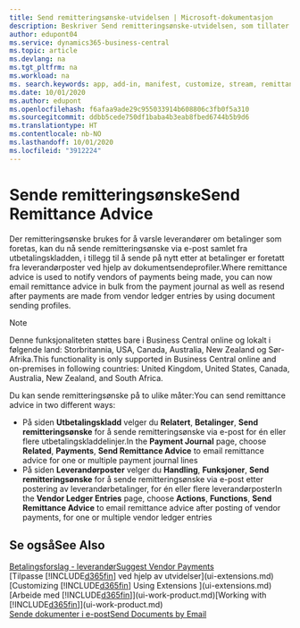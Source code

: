 ```yaml
---
title: Send remitteringsønske-utvidelsen | Microsoft-dokumentasjon
description: Beskriver Send remitteringsønske-utvidelsen, som tillater at remitteringsønsker sendes via e-post og sendes på nytt fra utbetalingskladden og leverandørposter.
author: edupont04
ms.service: dynamics365-business-central
ms.topic: article
ms.devlang: na
ms.tgt_pltfrm: na
ms.workload: na
ms. search.keywords: app, add-in, manifest, customize, stream, remittance, advice
ms.date: 10/01/2020
ms.author: edupont
ms.openlocfilehash: f6afaa9ade29c955033914b608806c3fb0f5a310
ms.sourcegitcommit: ddbb5cede750df1baba4b3eab8fbed6744b5b9d6
ms.translationtype: HT
ms.contentlocale: nb-NO
ms.lasthandoff: 10/01/2020
ms.locfileid: "3912224"
---
```

# <a name="send-remittance-advice"></a><span data-ttu-id="96632-103">Sende remitteringsønske</span><span class="sxs-lookup"><span data-stu-id="96632-103">Send Remittance Advice</span></span>

<span data-ttu-id="96632-104">Der remitteringsønske brukes for å varsle leverandører om betalinger som foretas, kan du nå sende remitteringsønske via e-post samlet fra utbetalingskladden, i tillegg til å sende på nytt etter at betalinger er foretatt fra leverandørposter ved hjelp av dokumentsendeprofiler.</span><span class="sxs-lookup"><span data-stu-id="96632-104">Where remittance advice is used to notify vendors of payments being made, you can now email remittance advice in bulk from the payment journal as well as resend after payments are made from vendor ledger entries by using document sending profiles.</span></span>

> [!NOTE]
> <span data-ttu-id="96632-105">Denne funksjonaliteten støttes bare i Business Central online og lokalt i følgende land: Storbritannia, USA, Canada, Australia, New Zealand og Sør-Afrika.</span><span class="sxs-lookup"><span data-stu-id="96632-105">This functionality is only supported in Business Central online and on-premises in following countries: United Kingdom, United States, Canada, Australia, New Zealand, and South Africa.</span></span>  

<span data-ttu-id="96632-106">Du kan sende remitteringsønske på to ulike måter:</span><span class="sxs-lookup"><span data-stu-id="96632-106">You can send remittance advice in two different ways:</span></span>

* <span data-ttu-id="96632-107">På siden **Utbetalingskladd** velger du **Relatert**, **Betalinger**, **Send remitteringsønske** for å sende remitteringsønske via e-post for én eller flere utbetalingskladdelinjer.</span><span class="sxs-lookup"><span data-stu-id="96632-107">In the **Payment Journal** page, choose **Related**, **Payments**, **Send Remittance Advice** to email remittance advice for one or multiple payment journal lines</span></span>
* <span data-ttu-id="96632-108">På siden **Leverandørposter** velger du **Handling**, **Funksjoner**, **Send remitteringsønske** for å sende remitteringsønske via e-post etter postering av leverandørbetalinger, for én eller flere leverandørposter</span><span class="sxs-lookup"><span data-stu-id="96632-108">In the **Vendor Ledger Entries** page, choose **Actions**, **Functions**, **Send Remittance Advice** to email remittance advice after posting of vendor payments, for one or multiple vendor ledger entries</span></span>

## <a name="see-also"></a><span data-ttu-id="96632-109">Se også</span><span class="sxs-lookup"><span data-stu-id="96632-109">See Also</span></span>

[<span data-ttu-id="96632-110">Betalingsforslag - leverandør</span><span class="sxs-lookup"><span data-stu-id="96632-110">Suggest Vendor Payments</span></span>](payables-how-suggest-vendor-payments.md)  
<span data-ttu-id="96632-111">[Tilpasse [!INCLUDE[d365fin](includes/d365fin_md.md)] ved hjelp av utvidelser](ui-extensions.md)</span><span class="sxs-lookup"><span data-stu-id="96632-111">[Customizing [!INCLUDE[d365fin](includes/d365fin_md.md)] Using Extensions ](ui-extensions.md)</span></span>  
<span data-ttu-id="96632-112">[Arbeide med [!INCLUDE[d365fin](includes/d365fin_md.md)]](ui-work-product.md)</span><span class="sxs-lookup"><span data-stu-id="96632-112">[Working with [!INCLUDE[d365fin](includes/d365fin_md.md)]](ui-work-product.md)</span></span>  
[<span data-ttu-id="96632-113">Sende dokumenter i e-post</span><span class="sxs-lookup"><span data-stu-id="96632-113">Send Documents by Email</span></span>](ui-how-send-documents-email.md)  
